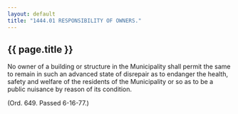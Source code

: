 ```yaml
---
layout: default 
title: "1444.01 RESPONSIBILITY OF OWNERS."
---
```


{{ page.title }}
----------------

No owner of a building or structure in the Municipality shall permit the
same to remain in such an advanced state of disrepair as to endanger the
health, safety and welfare of the residents of the Municipality or so as
to be a public nuisance by reason of its condition.

(Ord. 649. Passed 6-16-77.)
